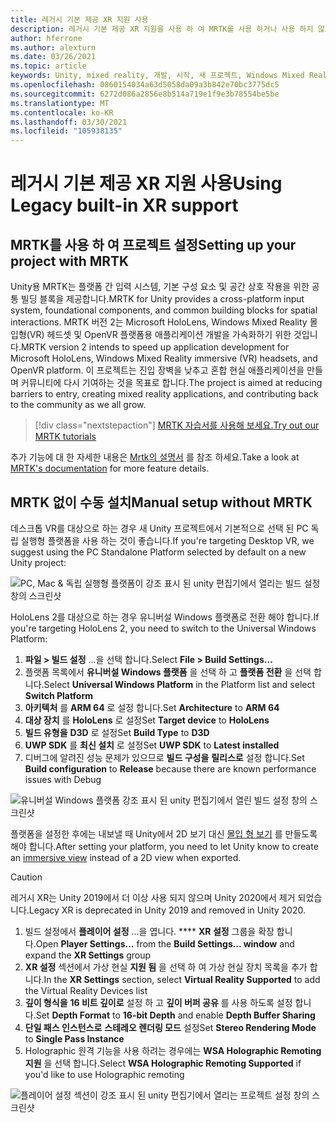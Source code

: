 ```yaml
---
title: 레거시 기본 제공 XR 지원 사용
description: 레거시 기본 제공 XR 지원을 사용 하 여 MRTK를 사용 하거나 사용 하지 않고 Unity 프로젝트를 설정 하는 방법을 알아봅니다.
author: hferrone
ms.author: alexturn
ms.date: 03/26/2021
ms.topic: article
keywords: Unity, mixed reality, 개발, 시작, 새 프로젝트, Windows Mixed Reality, UWP, XR, 성능, 레거시, mrtk
ms.openlocfilehash: 0860154034a63d5058da09a3b842e70bc3775dc5
ms.sourcegitcommit: 6272d086a2856e8b514a719e1f9e3b78554be5be
ms.translationtype: MT
ms.contentlocale: ko-KR
ms.lasthandoff: 03/30/2021
ms.locfileid: "105938135"
---
```

# <a name="using-legacy-built-in-xr-support"></a><span data-ttu-id="68ae1-104">레거시 기본 제공 XR 지원 사용</span><span class="sxs-lookup"><span data-stu-id="68ae1-104">Using Legacy built-in XR support</span></span>

## <a name="setting-up-your-project-with-mrtk"></a><span data-ttu-id="68ae1-105">MRTK를 사용 하 여 프로젝트 설정</span><span class="sxs-lookup"><span data-stu-id="68ae1-105">Setting up your project with MRTK</span></span>

<span data-ttu-id="68ae1-106">Unity용 MRTK는 플랫폼 간 입력 시스템, 기본 구성 요소 및 공간 상호 작용을 위한 공통 빌딩 블록을 제공합니다.</span><span class="sxs-lookup"><span data-stu-id="68ae1-106">MRTK for Unity provides a cross-platform input system, foundational components, and common building blocks for spatial interactions.</span></span> <span data-ttu-id="68ae1-107">MRTK 버전 2는 Microsoft HoloLens, Windows Mixed Reality 몰입형(VR) 헤드셋 및 OpenVR 플랫폼용 애플리케이션 개발을 가속화하기 위한 것입니다.</span><span class="sxs-lookup"><span data-stu-id="68ae1-107">MRTK version 2 intends to speed up application development for Microsoft HoloLens, Windows Mixed Reality immersive (VR) headsets, and OpenVR platform.</span></span> <span data-ttu-id="68ae1-108">이 프로젝트는 진입 장벽을 낮추고 혼합 현실 애플리케이션을 만들며 커뮤니티에 다시 기여하는 것을 목표로 합니다.</span><span class="sxs-lookup"><span data-stu-id="68ae1-108">The project is aimed at reducing barriers to entry, creating mixed reality applications, and contributing back to the community as we all grow.</span></span>

> [!div class="nextstepaction"]
> [<span data-ttu-id="68ae1-109">MRTK 자습서를 사용해 보세요.</span><span class="sxs-lookup"><span data-stu-id="68ae1-109">Try out our MRTK tutorials</span></span>](tutorials/mr-learning-base-01.md)

<span data-ttu-id="68ae1-110">추가 기능에 대 한 자세한 내용은 [Mrtk의 설명서](/windows/mixed-reality/mrtk-unity) 를 참조 하세요.</span><span class="sxs-lookup"><span data-stu-id="68ae1-110">Take a look at [MRTK's documentation](/windows/mixed-reality/mrtk-unity) for more feature details.</span></span>

## <a name="manual-setup-without-mrtk"></a><span data-ttu-id="68ae1-111">MRTK 없이 수동 설치</span><span class="sxs-lookup"><span data-stu-id="68ae1-111">Manual setup without MRTK</span></span>

<span data-ttu-id="68ae1-112">데스크톱 VR를 대상으로 하는 경우 새 Unity 프로젝트에서 기본적으로 선택 된 PC 독립 실행형 플랫폼을 사용 하는 것이 좋습니다.</span><span class="sxs-lookup"><span data-stu-id="68ae1-112">If you're targeting Desktop VR, we suggest using the PC Standalone Platform selected by default on a new Unity project:</span></span>

![PC, Mac & 독립 실행형 플랫폼이 강조 표시 된 unity 편집기에서 열리는 빌드 설정 창의 스크린샷](images/wmr-config-img-3.png)

<span data-ttu-id="68ae1-114">HoloLens 2를 대상으로 하는 경우 유니버설 Windows 플랫폼로 전환 해야 합니다.</span><span class="sxs-lookup"><span data-stu-id="68ae1-114">If you're targeting HoloLens 2, you need to switch to the Universal Windows Platform:</span></span>

1.  <span data-ttu-id="68ae1-115">**파일 > 빌드 설정** ...을 선택 합니다.</span><span class="sxs-lookup"><span data-stu-id="68ae1-115">Select **File > Build Settings...**</span></span>
2.  <span data-ttu-id="68ae1-116">플랫폼 목록에서 **유니버설 Windows 플랫폼** 을 선택 하 고 **플랫폼 전환** 을 선택 합니다.</span><span class="sxs-lookup"><span data-stu-id="68ae1-116">Select **Universal Windows Platform** in the Platform list and select **Switch Platform**</span></span>
3.  <span data-ttu-id="68ae1-117">**아키텍처** 를 **ARM 64** 로 설정 합니다.</span><span class="sxs-lookup"><span data-stu-id="68ae1-117">Set **Architecture** to **ARM 64**</span></span>
4.  <span data-ttu-id="68ae1-118">**대상 장치** 를 **HoloLens** 로 설정</span><span class="sxs-lookup"><span data-stu-id="68ae1-118">Set **Target device** to **HoloLens**</span></span>
5.  <span data-ttu-id="68ae1-119">**빌드 유형을** **D3D** 로 설정</span><span class="sxs-lookup"><span data-stu-id="68ae1-119">Set **Build Type** to **D3D**</span></span>
6.  <span data-ttu-id="68ae1-120">**UWP SDK** 를 **최신 설치** 로 설정</span><span class="sxs-lookup"><span data-stu-id="68ae1-120">Set **UWP SDK** to **Latest installed**</span></span>
7.  <span data-ttu-id="68ae1-121">디버그에 알려진 성능 문제가 있으므로 **빌드 구성을** **릴리스로** 설정 합니다.</span><span class="sxs-lookup"><span data-stu-id="68ae1-121">Set **Build configuration** to **Release** because there are known performance issues with Debug</span></span>

![유니버설 Windows 플랫폼 강조 표시 된 unity 편집기에서 열린 빌드 설정 창의 스크린샷](images/wmr-config-img-4.png)

<span data-ttu-id="68ae1-123">플랫폼을 설정한 후에는 내보낼 때 Unity에서 2D 보기 대신 [몰입 형 보기](../../design/app-views.md) 를 만들도록 해야 합니다.</span><span class="sxs-lookup"><span data-stu-id="68ae1-123">After setting your platform, you need to let Unity know to create an [immersive view](../../design/app-views.md) instead of a 2D view when exported.</span></span>

> [!CAUTION]
> <span data-ttu-id="68ae1-124">레거시 XR는 Unity 2019에서 더 이상 사용 되지 않으며 Unity 2020에서 제거 되었습니다.</span><span class="sxs-lookup"><span data-stu-id="68ae1-124">Legacy XR is deprecated in Unity 2019 and removed in Unity 2020.</span></span>

1. <span data-ttu-id="68ae1-125">빌드 설정에서 **플레이어 설정** ...을 엽니다. \*\*\*\* **XR 설정** 그룹을 확장 합니다.</span><span class="sxs-lookup"><span data-stu-id="68ae1-125">Open **Player Settings...** from the **Build Settings... window** and expand the **XR Settings** group</span></span>
2. <span data-ttu-id="68ae1-126">**XR 설정** 섹션에서 가상 현실 **지원 됨** 을 선택 하 여 가상 현실 장치 목록을 추가 합니다.</span><span class="sxs-lookup"><span data-stu-id="68ae1-126">In the **XR Settings** section, select **Virtual Reality Supported** to add the Virtual Reality Devices list</span></span>
3. <span data-ttu-id="68ae1-127">**깊이 형식을** **16 비트 깊이로** 설정 하 고 **깊이 버퍼 공유** 를 사용 하도록 설정 합니다.</span><span class="sxs-lookup"><span data-stu-id="68ae1-127">Set **Depth Format** to **16-bit Depth** and enable **Depth Buffer Sharing**</span></span>
4. <span data-ttu-id="68ae1-128">**단일 패스 인스턴스로** **스테레오 렌더링 모드** 설정</span><span class="sxs-lookup"><span data-stu-id="68ae1-128">Set **Stereo Rendering Mode** to **Single Pass Instance**</span></span>
5. <span data-ttu-id="68ae1-129">Holographic 원격 기능을 사용 하려는 경우에는 **WSA Holographic Remoting 지원** 을 선택 합니다.</span><span class="sxs-lookup"><span data-stu-id="68ae1-129">Select **WSA Holographic Remoting Supported** if you'd like to use Holographic remoting</span></span> 

![플레이어 설정 섹션이 강조 표시 된 unity 편집기에서 열리는 프로젝트 설정 창의 스크린샷](images/wmr-config-img-9.png)